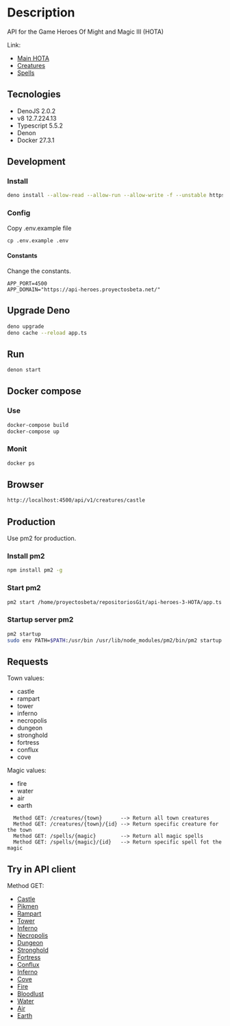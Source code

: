 # Description

API for the Game Heroes Of Might and Magic III (HOTA)

Link:

- [Main HOTA](https://heroes.thelazy.net//index.php/Main_Page)
- [Creatures](https://heroes.thelazy.net/index.php/List_of_creatures)
- [Spells](https://heroes.thelazy.net/index.php/List_of_spells)

## Tecnologies

- DenoJS 2.0.2
- v8 12.7.224.13
- Typescript 5.5.2
- Denon
- Docker 27.3.1

## Development

### Install

```bash
deno install --allow-read --allow-run --allow-write -f --unstable https://deno.land/x/denon/denon.ts
```

### Config

Copy .env.example file

```
cp .env.example .env
```

#### Constants

Change the constants.

```
APP_PORT=4500
APP_DOMAIN="https://api-heroes.proyectosbeta.net/"
```

## Upgrade Deno

```bash
deno upgrade
deno cache --reload app.ts
```

## Run

```bash
denon start
```

## Docker compose

### Use

```bash
docker-compose build
docker-compose up
```

### Monit

```bash
docker ps
```

## Browser

```bash
http://localhost:4500/api/v1/creatures/castle
```

## Production

Use pm2 for production.

### Install pm2

```bash
npm install pm2 -g
```

### Start pm2

```bash
pm2 start /home/proyectosbeta/repositoriosGit/api-heroes-3-HOTA/app.ts --interpreter="deno" --interpreter-args="run --allow-net --allow-env --allow-read" --name api-heroes-3-hota
```

### Startup server pm2

```bash
pm2 startup
sudo env PATH=$PATH:/usr/bin /usr/lib/node_modules/pm2/bin/pm2 startup systemd -u proyectosbeta --hp /home/proyectosbeta
```

## Requests

Town values:

- castle
- rampart
- tower
- inferno
- necropolis
- dungeon
- stronghold
- fortress
- conflux
- cove

Magic values:

- fire
- water
- air
- earth

```text
  Method GET: /creatures/{town}      --> Return all town creatures
  Method GET: /creatures/{town}/{id} --> Return specific creature for the town
  Method GET: /spells/{magic}        --> Return all magic spells
  Method GET: /spells/{magic}/{id}   --> Return specific spell fot the magic
```

## Try in API client

Method GET:

- [Castle](https://api-heroes.proyectosbeta.net/api/v1/creatures/castle)
- [Pikmen](https://api-heroes.proyectosbeta.net/api/v1/creatures/castle/1)
- [Rampart](https://api-heroes.proyectosbeta.net/api/v1/creatures/rampart)
- [Tower](https://api-heroes.proyectosbeta.net/api/v1/creatures/tower)
- [Inferno](https://api-heroes.proyectosbeta.net/creatures/inferno)
- [Necropolis](https://api-heroes.proyectosbeta.net/api/v1/creatures/necropolis)
- [Dungeon](https://api-heroes.proyectosbeta.net/api/v1/creatures/dungeon)
- [Stronghold](https://api-heroes.proyectosbeta.net/api/v1/creatures/stronghold)
- [Fortress](https://api-heroes.proyectosbeta.net/api/v1/creatures/fortress)
- [Conflux](https://api-heroes.proyectosbeta.net/api/v1/creatures/conflux)
- [Inferno](https://api-heroes.proyectosbeta.net/api/v1/creatures/inferno)
- [Cove](https://api-heroes.proyectosbeta.net/api/v1/creatures/cove)
- [Fire](https://api-heroes.proyectosbeta.net/api/v1/spells/fire)
- [Bloodlust](https://api-heroes.proyectosbeta.net/api/v1/spells/fire/1)
- [Water](https://api-heroes.proyectosbeta.net/api/v1/spells/water)
- [Air](https://api-heroes.proyectosbeta.net/api/v1/spells/air)
- [Earth](https://api-heroes.proyectosbeta.net/api/v1/spells/earth)
